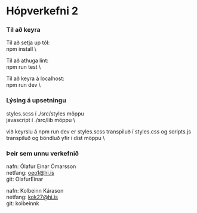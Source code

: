 # Hópverkefni 2


### Til að keyra 

Til að setja up tól: \
npm install \

Til að athuga lint: \
npm run test \

Til að keyra á localhost: \
npm run dev \

### Lýsing á upsetningu
styles.scss í ./src/styles möppu \
javascript í ./src/lib möppu \

við keyrslu á npm run dev er styles.scss transpiluð í styles.css og scripts.js transpiluð og böndluð yfir í dist möppu \

### Þeir sem unnu verkefnið

nafn: Ólafur Einar Ómarsson\
netfang: oeo1@hi.is\
git: OlafurEinar

nafn: Kolbeinn Kárason\
netfang: kok27@hi.is\
git: kolbeinnk
